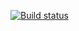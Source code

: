 [![Build status](https://ci.appveyor.com/api/projects/status/wip7bqtojjmw08pe?svg=true)](https://ci.appveyor.com/project/Yana-kalugina/2-4page-object-s)
